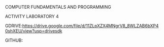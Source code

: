 COMPUTER FUNDAMENTALS AND PROGRAMMING 

ACTIVITY LABORATORY 4

GDRIVE:https://drive.google.com/file/d/11ZLpXZX4MNgrV8_8WLZAB6bXP40shXEU/view?usp=drivesdk

GITHUB:

